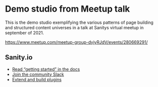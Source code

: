 # Demo studio from Meetup talk

This is the demo studio exemplifying the various patterns of page building and structured content universes in a talk at Sanitys virtual meetup in september of 2021.

https://www.meetup.com/meetup-group-dvjyRJdV/events/280669291/

## Sanity.io
- [Read “getting started” in the docs](https://www.sanity.io/docs/introduction/getting-started?utm_source=readme)
- [Join the community Slack](https://slack.sanity.io/?utm_source=readme)
- [Extend and build plugins](https://www.sanity.io/docs/content-studio/extending?utm_source=readme)
